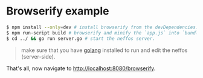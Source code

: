 # Browserify example

```sh
$ npm install --only=dev # install browserify from the devDependencies.
$ npm run-script build # browserify and minify the `app.js` into `bundle.js`.
$ cd ../ && go run server.go # start the neffos server.
```

> make sure that you have [golang](https://golang.org/dl) installed to run and edit the neffos (server-side).

That's all, now navigate to <http://localhost:8080/browserify>.
